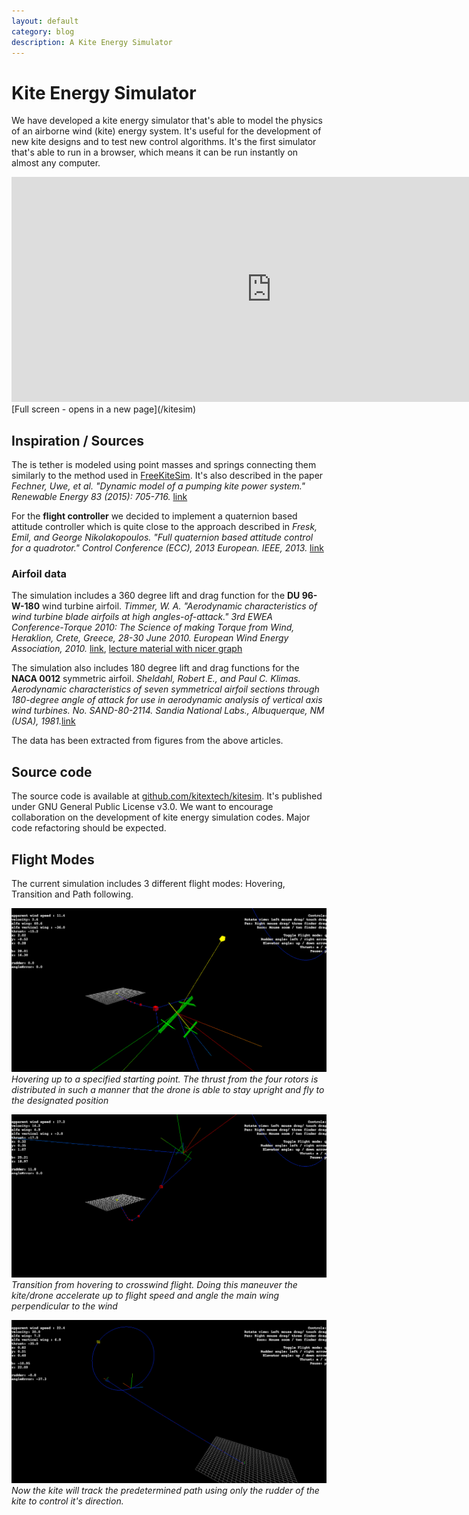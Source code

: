 ```yaml
---
layout: default
category: blog
description: A Kite Energy Simulator
---
```


# Kite Energy Simulator
We have developed a kite energy simulator that's able to model the physics of an airborne wind (kite) energy system. It's useful for the development of new kite designs and to test new control algorithms. It's the first simulator that's able to run in a browser, which means it can be run instantly on almost any computer.

<iframe src="http://www.kitex.tech/kitesim" height="360" width="832" frameborder="0">
</iframe>
[Full screen - opens in a new page](/kitesim)

## Inspiration / Sources
The is tether is modeled using point masses and springs connecting them similarly to the method used in [FreeKiteSim](https://bitbucket.org/ufechner/freekitesim). It's also described in the paper *Fechner, Uwe, et al. "Dynamic model of a pumping kite power system." Renewable Energy 83 (2015): 705-716.* [link](https://arxiv.org/pdf/1406.6218)

For the **flight controller** we decided to implement a quaternion based attitude controller which is quite close to the approach described in *Fresk, Emil, and George Nikolakopoulos. "Full quaternion based attitude control for a quadrotor." Control Conference (ECC), 2013 European. IEEE, 2013.* [link](http://www.diva-portal.org/smash/get/diva2:1010947/FULLTEXT01.pdf)

### Airfoil data
The simulation includes a 360 degree lift and drag function for the **DU 96-W-180** wind turbine airfoil. *Timmer, W. A. "Aerodynamic characteristics of wind turbine blade airfoils at high angles-of-attack." 3rd EWEA Conference-Torque 2010: The Science of making Torque from Wind, Heraklion, Crete, Greece, 28-30 June 2010. European Wind Energy Association, 2010.*
[link](http://lr.home.tudelft.nl/fileadmin/Faculteit/LR/Organisatie/Afdelingen_en_Leerstoelen/Afdeling_AEWE/Wind_Energy/Research/Publications/Publications_2010/doc/Timmer.pdf), [lecture material with nicer graph](https://gcep.stanford.edu/pdfs/energy_workshops_04_04/wind_van_rooij.pdf)

The simulation also includes 180 degree lift and drag functions for the **NACA 0012** symmetric airfoil. *Sheldahl, Robert E., and Paul C. Klimas. Aerodynamic characteristics of seven symmetrical airfoil sections through 180-degree angle of attack for use in aerodynamic analysis of vertical axis wind turbines. No. SAND-80-2114. Sandia National Labs., Albuquerque, NM (USA), 1981.*[link](https://www.osti.gov/scitech/servlets/purl/6548367)

The data has been extracted from figures from the above articles.

## Source code
The source code is available at [github.com/kitextech/kitesim](https://github.com/kitextech/kitesim). It's published under GNU General Public License v3.0. We want to encourage collaboration on the development of kite energy simulation codes. Major code refactoring should be expected.

## Flight Modes
The current simulation includes 3 different flight modes: Hovering, Transition and Path following.

![Hovering up to a specified starting point](/images/kes_hover.png)
*Hovering up to a specified starting point. The thrust from the four rotors is distributed in such a manner that the drone is able to stay upright and fly to the designated position*


![Transition from hovering to crosswind flight (quadcopter to kite/airplane mode)](/images/kes_transition.png)
*Transition from hovering to crosswind flight. Doing this maneuver the kite/drone accelerate up to flight speed and angle the main wing perpendicular to the wind*


![Crosswind flight - all lift is generated by the wings of the kite](/images/kes_pathfollowing.png)
*Now the kite will track the predetermined path using only the rudder of the kite to control it's direction.*
